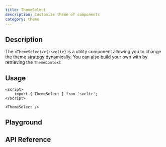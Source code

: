 ```yaml
---
title: ThemeSelect
description: Customize theme of components
category: theme
---
```


<script>
    import { ThemeSelect, Flexbox } from 'sveltr';
    import ApiReferenceComponent from '$lib/components/api-reference/ApiReferenceComponent.svelte';
    import Playground from '$lib/components/playground/Playground.svelte';
    import PlaygroundForm from '$lib/components/playground/PlaygroundForm.svelte';
    import { themeSelectSchema } from '$lib/content/theme/theme-select/schema.ts';

    let props = {};
</script>

## Description

The `<ThemeSelect/>{:svelte}` is a utility component allowing you to change the theme strategy dynamically.
You can also build your own with by retrieving the `ThemeContext`

## Usage

```svelte
<script>
    import { ThemeSelect } from 'sveltr';
</script>

<ThemeSelect />
```

## Playground

<Playground>
    <ThemeSelect slot="component" {...props}/>
    <PlaygroundForm slot="form" bind:props schema={themeSelectSchema} />
</Playground>

## API Reference

<ApiReferenceComponent schema={themeSelectSchema}/>
